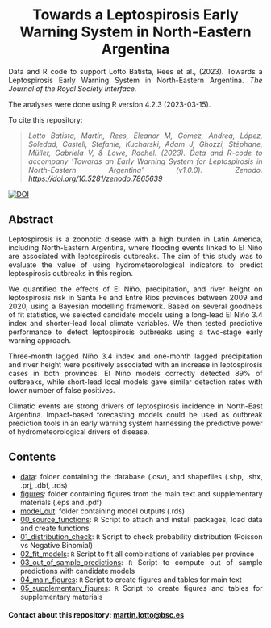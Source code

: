 <div align="center">

# Towards a Leptospirosis Early Warning System in North-Eastern Argentina

<div align="justify">

Data and R code to support Lotto Batista, Rees et al., (2023). Towards a Leptospirosis Early Warning System in North-Eastern Argentina. *The Journal of the Royal Society Interface.*

The analyses were done using R version 4.2.3 (2023-03-15).

To cite this repository:

> *Lotto Batista, Martín, Rees, Eleanor M, Gómez, Andrea, López, Soledad, Castell, Stefanie, Kucharski, Adam J, Ghozzi, Stéphane, Müller, Gabriela V, & Lowe, Rachel. (2023). Data and R-code to accompany 'Towards an Early Warning System for Leptospirosis in North-Eastern Argentina' (v1.0.0). Zenodo. https://doi.org/10.5281/zenodo.7865639*

[![DOI](https://zenodo.org/badge/DOI/10.5281/zenodo.7865639.svg)](https://doi.org/10.5281/zenodo.7865639)

## Abstract    
Leptospirosis is a zoonotic disease with a high burden in Latin America, including North-Eastern Argentina, where flooding events linked to El Niño are associated with leptospirosis outbreaks. The aim of this study was to evaluate the value of using hydrometeorological indicators to predict leptospirosis outbreaks in this region. 

We quantified the effects of El Niño, precipitation, and river height on leptospirosis risk in Santa Fe and Entre Ríos provinces between 2009 and 2020, using a Bayesian modelling framework. Based on several goodness of fit statistics, we selected candidate models using a long-lead El Niño 3.4 index and shorter-lead local climate variables. We then tested predictive performance to detect leptospirosis outbreaks using a two-stage early warning approach. 

Three-month lagged Niño 3.4 index and one-month lagged precipitation and river height were positively associated with an increase in leptospirosis cases in both provinces. El Niño models correctly detected 89% of outbreaks, while short-lead local models gave similar detection rates with lower number of false positives.

Climatic events are strong drivers of leptospirosis incidence in North-East Argentina. Impact-based forecasting models could be used as outbreak prediction tools in an early warning system harnessing the predictive power of hydrometeorological drivers of disease.

## Contents

* [data](/data/): folder containing the database (.csv), and shapefiles (.shp, .shx, .prj, .dbf, .rds)
* [figures](/figures/): folder containing figures from the main text and supplementary materials (.eps and .pdf)
* [model_out](/model_out/): folder containing model outputs (.rds)
* [00_source_functions](00_source_functions.R): `R` Script to attach and install packages, load data and create functions
* [01_distribution_check](01_distribution_check.R): `R` Script to check probability distribution (Poisson vs Negative Binomial)
* [02_fit_models](02_fit_models.R): `R` Script to fit all combinations of variables per province
* [03_out_of_sample_predictions](03_out_of_sample_predictions.R): `R` Script to compute out of sample predictions with candidate models
* [04_main_figures](04_main_figures.R): `R` Script to create figures and tables for main text
* [05_supplementary_figures](05_supplementary_figures.R): `R` Script to create figures and tables for supplementary materials
    

#### Contact about this repository: martin.lotto@bsc.es
